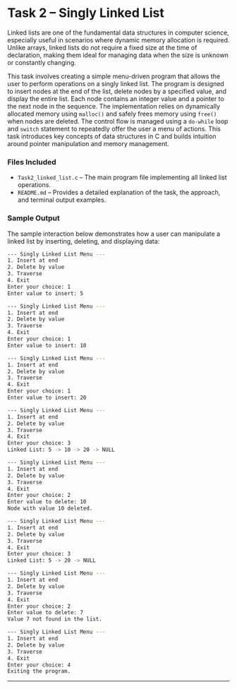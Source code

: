 # Task 2 – Singly Linked List

Linked lists are one of the fundamental data structures in computer science, especially useful in scenarios where dynamic memory allocation is required. Unlike arrays, linked lists do not require a fixed size at the time of declaration, making them ideal for managing data when the size is unknown or constantly changing.

This task involves creating a simple menu-driven program that allows the user to perform operations on a singly linked list. The program is designed to insert nodes at the end of the list, delete nodes by a specified value, and display the entire list. Each node contains an integer value and a pointer to the next node in the sequence. The implementation relies on dynamically allocated memory using `malloc()` and safely frees memory using `free()` when nodes are deleted. The control flow is managed using a `do-while` loop and `switch` statement to repeatedly offer the user a menu of actions. This task introduces key concepts of data structures in C and builds intuition around pointer manipulation and memory management.

### Files Included

* `Task2_linked_list.c` – The main program file implementing all linked list operations.
* `README.md` – Provides a detailed explanation of the task, the approach, and terminal output examples.

### Sample Output

The sample interaction below demonstrates how a user can manipulate a linked list by inserting, deleting, and displaying data:

```bash
--- Singly Linked List Menu ---
1. Insert at end
2. Delete by value
3. Traverse
4. Exit
Enter your choice: 1
Enter value to insert: 5

--- Singly Linked List Menu ---
1. Insert at end
2. Delete by value
3. Traverse
4. Exit
Enter your choice: 1
Enter value to insert: 10

--- Singly Linked List Menu ---
1. Insert at end
2. Delete by value
3. Traverse
4. Exit
Enter your choice: 1
Enter value to insert: 20

--- Singly Linked List Menu ---
1. Insert at end
2. Delete by value
3. Traverse
4. Exit
Enter your choice: 3
Linked List: 5 -> 10 -> 20 -> NULL

--- Singly Linked List Menu ---
1. Insert at end
2. Delete by value
3. Traverse
4. Exit
Enter your choice: 2
Enter value to delete: 10
Node with value 10 deleted.

--- Singly Linked List Menu ---
1. Insert at end
2. Delete by value
3. Traverse
4. Exit
Enter your choice: 3
Linked List: 5 -> 20 -> NULL

--- Singly Linked List Menu ---
1. Insert at end
2. Delete by value
3. Traverse
4. Exit
Enter your choice: 2
Enter value to delete: 7
Value 7 not found in the list.

--- Singly Linked List Menu ---
1. Insert at end
2. Delete by value
3. Traverse
4. Exit
Enter your choice: 4
Exiting the program.
```

---
